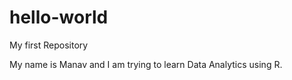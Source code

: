 # hello-world
My first Repository

My name is Manav and I am trying to learn Data Analytics using R. 
